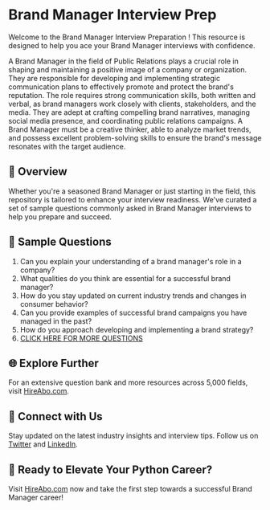 # Brand Manager Interview Prep

Welcome to the Brand Manager Interview Preparation ! This resource is designed to help you ace your Brand Manager interviews with confidence.

A Brand Manager in the field of Public Relations plays a crucial role in shaping and maintaining a positive image of a company or organization. They are responsible for developing and implementing strategic communication plans to effectively promote and protect the brand's reputation. The role requires strong communication skills, both written and verbal, as brand managers work closely with clients, stakeholders, and the media. They are adept at crafting compelling brand narratives, managing social media presence, and coordinating public relations campaigns. A Brand Manager must be a creative thinker, able to analyze market trends, and possess excellent problem-solving skills to ensure the brand's message resonates with the target audience.

## 🚀 Overview

Whether you're a seasoned Brand Manager or just starting in the field, this repository is tailored to enhance your interview readiness. We've curated a set of sample questions commonly asked in Brand Manager interviews to help you prepare and succeed.

## 📝 Sample Questions

1. Can you explain your understanding of a brand manager's role in a company?
2. What qualities do you think are essential for a successful brand manager?
3. How do you stay updated on current industry trends and changes in consumer behavior?
4. Can you provide examples of successful brand campaigns you have managed in the past?
5. How do you approach developing and implementing a brand strategy?
6. [CLICK HERE FOR MORE QUESTIONS](https://hireabo.com/job/8_1_15/Brand%20Manager)

## 🌐 Explore Further

For an extensive question bank and more resources across 5,000 fields, visit [HireAbo.com](https://www.hireabo.com).

## 📱 Connect with Us

Stay updated on the latest industry insights and interview tips. Follow us on [Twitter](https://twitter.com/hireabo) and [LinkedIn](https://www.linkedin.com/in/hire-abo-3609972a8/).

## 🚀 Ready to Elevate Your Python Career?

Visit [HireAbo.com](https://www.hireabo.com) now and take the first step towards a successful Brand Manager career!